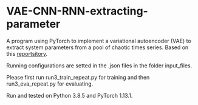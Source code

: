 # VAE-CNN-RNN-extracting-parameter

A program using PyTorch to implement a variational autoencoder (VAE) to extract system parameters from a pool of chaotic times series. Based on this [reportsitory](https://github.com/peterparity/PDE-VAE-pytorch).

Running configurations are setted in the .json files in the folder input_files.

Please first run run3_train_repeat.py for training and then run3_eva_repeat.py for evaluating.

Run and tested on Python 3.8.5 and PyTorch 1.13.1. 
